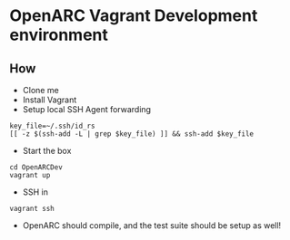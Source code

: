 # OpenARC Vagrant Development environment

## How

* Clone me
* Install Vagrant
* Setup local SSH Agent forwarding
```
key_file=~/.ssh/id_rs
[[ -z $(ssh-add -L | grep $key_file) ]] && ssh-add $key_file
```
* Start the box
```
cd OpenARCDev
vagrant up
```
* SSH in
```
vagrant ssh
```
* OpenARC should compile, and the test suite should be setup as well!
